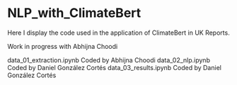 # NLP_with_ClimateBert

Here I display the code used in the application of ClimateBert in UK Reports.

Work in progress with Abhijna Choodi

data_01_extraction.ipynb Coded by Abhijna Choodi
data_02_nlp.ipynb Coded by Daniel González Cortés
data_03_results.ipynb Coded by Daniel González Cortés
